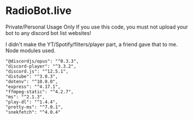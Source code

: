 # RadioBot.live
Private/Personal Usage Only
If you use this code, you must not upload your bot to any discord bot list websites!

I didn't make the YT/Spotify/filters/player part, a friend gave that to me.   
Node modules used.

    "@discordjs/opus": "^0.3.3",
    "discord-player": "^3.3.2",
    "discord.js": "^12.5.1",
    "distube": "^3.0.3",
    "dotenv": "^10.0.0",
    "express": "^4.17.1",
    "ffmpeg-static": "^4.2.7",
    "ms": "^2.1.3",
    "play-dl": "^1.4.4",
    "pretty-ms": "^7.0.1",
    "snekfetch": "^4.0.4"
